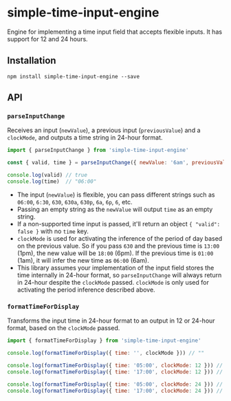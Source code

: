 # simple-time-input-engine

Engine for implementing a time input field that accepts flexible inputs. It has support for 12 and 24 hours.

## Installation

`npm install simple-time-input-engine --save`

## API

### `parseInputChange`

Receives an input (`newValue`), a previous input (`previousValue`) and a `clockMode`, and outputs a time string in 24-hour format.

```js
import { parseInputChange } from 'simple-time-input-engine'

const { valid, time } = parseInputChange({ newValue: '6am', previousValue: '10:00', clockMode: 12 })

console.log(valid) // true
console.log(time)  // "06:00"
```

- The input (`newValue`) is flexible, you can pass different strings such as `06:00`, `6:30`, `630`, `630a`, `630p`, `6a`, `6p`, `6`, etc.
- Passing an empty string as the `newValue` will output `time` as an empty string.
- If a non-supported time input is passed, it'll return an object `{ "valid": false }` with no `time` key.
- `clockMode` is used for activating the inference of the period of day based on the previous value. So if you pass `630` and the previous time is `13:00` (1pm), the new value will be `18:00` (6pm). If the previous time is `01:00` (1am), it will infer the new time as `06:00` (6am).
- This library assumes your implementation of the input field stores the time internally in 24-hour format, so `parseInputChange` will always return in 24-hour despite the `clockMode` passed. `clockMode` is only used for activating the period inference described above.

### `formatTimeForDisplay`

Transforms the input time in 24-hour format to an output in 12 or 24-hour format, based on the `clockMode` passed.

```js
import { formatTimeForDisplay } from 'simple-time-input-engine'

console.log(formatTimeForDisplay({ time: '', clockMode })) // ""

console.log(formatTimeForDisplay({ time: '05:00', clockMode: 12 })) // "5:00am"
console.log(formatTimeForDisplay({ time: '17:00', clockMode: 12 })) // "5:00pm"

console.log(formatTimeForDisplay({ time: '05:00', clockMode: 24 })) // "05:00"
console.log(formatTimeForDisplay({ time: '17:00', clockMode: 24 })) // "17:00"
```
